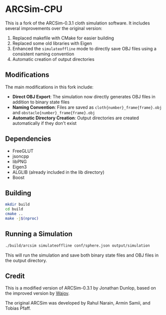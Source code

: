# ARCSim-CPU

This is a fork of the ARCSim-0.3.1 cloth simulation software. It includes several improvements over the original version:

1. Replaced makefile with CMake for easier building
2. Replaced some old libraries with Eigen
3. Enhanced the `simulateoffline` mode to directly save OBJ files using a consistent naming convention
4. Automatic creation of output directories

## Modifications

The main modifications in this fork include:

- **Direct OBJ Export**: The simulation now directly generates OBJ files in addition to binary state files
- **Naming Convention**: Files are saved as `cloth{number}_frame{frame}.obj` and `obstacle{number}_frame{frame}.obj`
- **Automatic Directory Creation**: Output directories are created automatically if they don't exist

## Dependencies

* FreeGLUT
* jsoncpp
* libPNG
* Eigen3
* ALGLIB (already included in the lib directory)
* Boost

## Building

```bash
mkdir build
cd build
cmake ..
make -j$(nproc)
```

## Running a Simulation

```bash
./build/arcsim simulateoffline conf/sphere.json output/simulation
```

This will run the simulation and save both binary state files and OBJ files in the output directory.

## Credit

This is a modified version of ARCSim-0.3.1 by Jonathan Dunlop, based on the improved version by [Wajov](https://github.com/Wajov/arcsim-0.3.1).

The original ARCSim was developed by Rahul Narain, Armin Samii, and Tobias Pfaff.